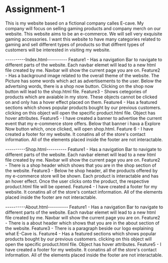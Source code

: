 # Assignment-1
This is my website based on a fictional company calles E-cave. My company will focus on selling gaming products and company merch on our website. This website aims to be an e-commerce. We will sell very exquisite gaming accessories. I want this website to have many categories related to gaming and sell different types of products so that diffrent types of customers will be interested in visiting my website.

----------Index.html----------
Feature1 - Has a navigation Bar to navigate to different parts of the website. Each navbar elemet will lead to a new html file created by me. Navbar will show the current page you are on.
Feature2 - Has a background image related to the overall theme of the website. The Picture has some words which act as advertisements to the user. Below the advertsing words, there is a shop now button. Clicking on the shop now button will lead to the shop.html file.
Feature3 - Shows cetegories of products which are avaiable in my store. These objects cannot be clicked on and only has a hover effect placed on them.
Feature4 - Has a featured sections which shows popular products bought by our previous customers. clicking on this object will open the specific product.html file. Object has hover attributes.
Feature5 - I have created a banner to advertise the current event that my e-commerce store offers. Below that banner i hava a Explore Now button which, once clicked, will open shop.html.
Feature 6 - I have created a footer for my website. It conatins all of the store's contact information. All of the elements placed inside the footer are not interactable.

----------Shop.html----------
Feature1 - Has a navigation Bar to navigate to different parts of the website. Each navbar elemet will lead to a new html file created by me. Navbar will show the current page you are on.
Feature2 - There is a shop header which shows that you are in the shop section of the website.
Feature3 - Below he shop header, all the products offered by my e-commerce store will be shown. Each product is interactable and has an hover effect. Once the user clicks onto the product, the respective product.html file will be opened.
Feature4 - I have created a footer for my website. It conatins all of the store's contact information. All of the elements placed inside the footer are not interactable.

----------About.html----------
Feature1 - Has a navigation Bar to navigate to different parts of the website. Each navbar elemet will lead to a new html file created by me. Navbar will show the current page you are on.
Feature2 - There is a about header which shows that you are in the about section of the website.
Feature3 - There is a paragraph beside our logo explaining what E-Cave is.
Feature4 - Has a featured sections which shows popular products bought by our previous customers. clicking on this object will open the specific product.html file. Object has hover attributes.
Feature5 - I have created a footer for my website. It conatins all of the store's contact information. All of the elements placed inside the footer are not interactable.


